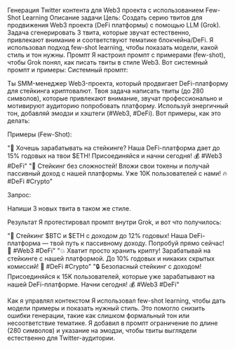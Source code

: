 Генерация Twitter контента для Web3 проекта с использованием Few-Shot Learning
Описание задачи
Цель: Создать серию твитов для продвижения Web3 проекта (DeFi платформы) с помощью LLM (Grok). Задача сгенерировать 3 твита, которые звучат естественно, привлекают внимание и соответствуют тематике блокчейна/DeFi. Я использовал подход few-shot learning, чтобы показать модели, какой стиль и тон нужны.
Промпт
Я настроил промпт с примерами (few-shot), чтобы Grok понял, как писать твиты в стиле Web3. Вот системный промпт и примеры:
Системный промпт:

Ты SMM-менеджер Web3-проекта, который продвигает DeFi-платформу для стейкинга криптовалют. Твоя задача написать твиты (до 280 символов), которые привлекают внимание, звучат профессионально и мотивируют аудиторию попробовать платформу. Используй энергичный тон, добавляй эмодзи и хэштеги (#Web3, #DeFi). Вот примеры, как это делать:

Примеры (Few-Shot):

"🚀 Хочешь зарабатывать на стейкинге? Наша DeFi-платформа дает до 15% годовых на твои $ETH! Присоединяйся и начни сегодня! 💰 #Web3 #DeFi"
"💸 Стейкинг без сложностей! Вложи свои токены и получай пассивный доход с нашей платформы. Уже 10K пользователей с нами! 🔥 #DeFi #Crypto"

Запрос:

Напиши 3 новых твита в таком же стиле.

Результат
Я протестировал промпт внутри Grok, и вот что получилось:

"🌟 Стейкинг $BTC и $ETH с доходом до 12% годовых! Наша DeFi-платформа — твой путь к пассивному доходу. Попробуй прямо сейчас! 💎 #Web3 #DeFi"
"💥 Хватит просто хранить крипту! Зарабатывай на стейкинге с нашей платформой. До 10% годовых и никаких скрытых комиссий! 🚀 #DeFi #Crypto"
"🔒 Безопасный стейкинг с доходом! Присоединяйся к 15K пользователей, которые уже зарабатывают на нашей DeFi-платформе. Начни сегодня! 💰 #Web3 #DeFi"

Как я управлял контекстом
Я использовал few-shot learning, чтобы дать модели примеры и показать нужный стиль. Это помогло снизить ошибки генерации, такие как слишком формальный тон или несоответствие тематике.
Я добавил в промпт ограничение по длине (280 символов) и указание на эмодзи, чтобы твиты выглядели естественно для Twitter-аудитории.


